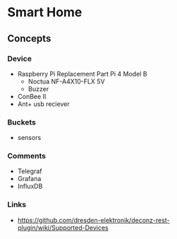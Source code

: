 Smart Home
==========

## Concepts

### Device
- Raspberry Pi Replacement Part Pi 4 Model B
  - Noctua NF-A4X10-FLX 5V
  - Buzzer
- ConBee II
- Ant+ usb reciever

### Buckets
- sensors

### Comments
- Telegraf
- Grafana
- InfluxDB

### Links
- https://github.com/dresden-elektronik/deconz-rest-plugin/wiki/Supported-Devices
